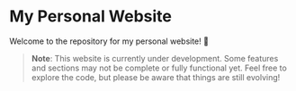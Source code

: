 # My Personal Website

Welcome to the repository for my personal website! 🚀

> **Note**: This website is currently under development. Some features and sections may not be complete or fully functional yet. Feel free to explore the code, but please be aware that things are still evolving!




